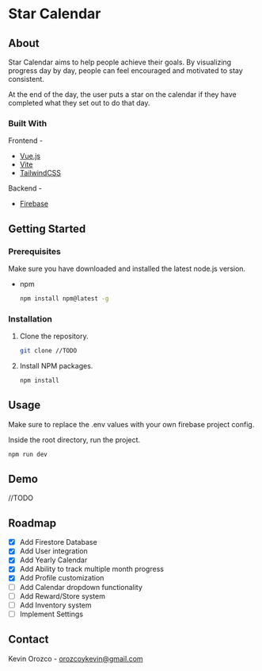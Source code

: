 # Star Calendar

## About

Star Calendar aims to help people achieve their goals.
By visualizing progress day by day, people can feel encouraged and motivated to stay consistent.

At the end of the day, the user puts a star on the calendar if they have completed what they set out to do that day.

### Built With

Frontend -

- [Vue.js](https://vuejs.org)
- [Vite](https://vitejs.dev/)
- [TailwindCSS](https://tailwindcss.com/)

Backend -

- [Firebase](https://firebase.google.com/)

## Getting Started

### Prerequisites

Make sure you have downloaded and installed the latest node.js version.

- npm
  ```sh
  npm install npm@latest -g
  ```

### Installation

1. Clone the repository.

   ```sh
   git clone //TODO
   ```

2. Install NPM packages.

   ```sh
   npm install
   ```

## Usage

Make sure to replace the .env values with your own firebase project config.

Inside the root directory, run the project.

```sh
npm run dev
```

## Demo

//TODO

## Roadmap

- [x] Add Firestore Database
- [x] Add User integration
- [x] Add Yearly Calendar
- [x] Add Ability to track multiple month progress
- [x] Add Profile customization
- [ ] Add Calendar dropdown functionality
- [ ] Add Reward/Store system
- [ ] Add Inventory system
- [ ] Implement Settings

## Contact

Kevin Orozco - orozcoykevin@gmail.com
